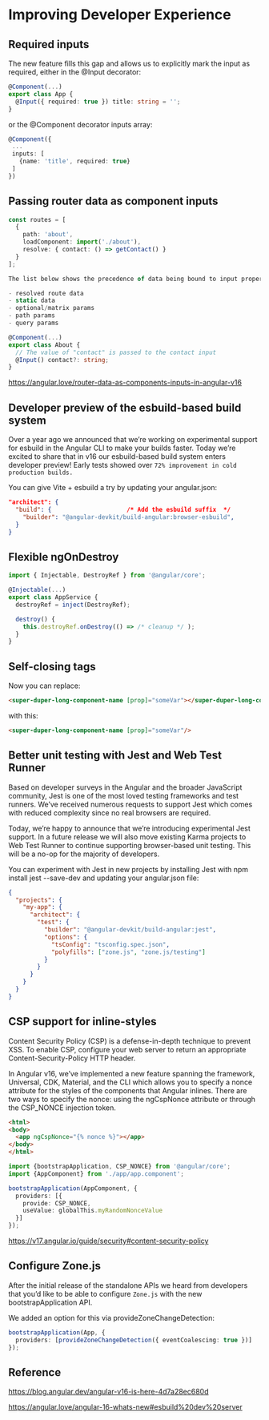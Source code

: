 # Improving Developer Experience

## Required inputs

The new feature fills this gap and allows us to explicitly mark the input as required, either in the @Input decorator:

```ts
@Component(...)
export class App {
  @Input({ required: true }) title: string = '';
}
```

or the @Component decorator inputs array:

```ts
@Component({
 ...
 inputs: [
   {name: 'title', required: true}
 ]
})
```

## Passing router data as component inputs

```ts
const routes = [
  {
    path: 'about',
    loadComponent: import('./about'),
    resolve: { contact: () => getContact() }
  }
];

The list below shows the precedence of data being bound to input property if the names are the same:

- resolved route data
- static data
- optional/matrix params
- path params
- query params

@Component(...)
export class About {
  // The value of "contact" is passed to the contact input
  @Input() contact?: string;
}
```

<https://angular.love/router-data-as-components-inputs-in-angular-v16>

## Developer preview of the esbuild-based build system

Over a year ago we announced that we’re working on experimental support for esbuild in the Angular CLI to make your builds faster. Today we’re excited to share that in v16 our esbuild-based build system enters developer preview! Early tests showed over `72% improvement in cold production builds.`

You can give Vite + esbuild a try by updating your angular.json:

```json 
"architect": {
  "build": {                     /* Add the esbuild suffix  */
    "builder": "@angular-devkit/build-angular:browser-esbuild",
  }
}
```

## Flexible ngOnDestroy

```ts
import { Injectable, DestroyRef } from '@angular/core';

@Injectable(...)
export class AppService {
  destroyRef = inject(DestroyRef);

  destroy() {
    this.destroyRef.onDestroy(() => /* cleanup */ );
  }
}
```

## Self-closing tags

Now you can replace:

```html
<super-duper-long-component-name [prop]="someVar"></super-duper-long-component-name>
```

with this:

```html
<super-duper-long-component-name [prop]="someVar"/>
```

## Better unit testing with Jest and Web Test Runner

Based on developer surveys in the Angular and the broader JavaScript community, Jest is one of the most loved testing frameworks and test runners. We’ve received numerous requests to support Jest which comes with reduced complexity since no real browsers are required.

Today, we’re happy to announce that we’re introducing experimental Jest support. In a future release we will also move existing Karma projects to Web Test Runner to continue supporting browser-based unit testing. This will be a no-op for the majority of developers.

You can experiment with Jest in new projects by installing Jest with npm install jest --save-dev and updating your angular.json file:

```json
{
  "projects": {
    "my-app": {
      "architect": {
        "test": {
          "builder": "@angular-devkit/build-angular:jest",
          "options": {
            "tsConfig": "tsconfig.spec.json",
            "polyfills": ["zone.js", "zone.js/testing"]
          }
        }
      }
    }
  }
}
```

## CSP support for inline-styles

Content Security Policy (CSP) is a defense-in-depth technique to prevent XSS. To enable CSP, configure your web server to return an appropriate Content-Security-Policy HTTP header.

In Angular v16, we’ve implemented a new feature spanning the framework, Universal, CDK, Material, and the CLI which allows you to specify a nonce attribute for the styles of the components that Angular inlines. There are two ways to specify the nonce: using the ngCspNonce attribute or through the CSP_NONCE injection token.

```html
<html>
<body>
  <app ngCspNonce="{% nonce %}"></app>  
</body>
</html>
```

```ts
import {bootstrapApplication, CSP_NONCE} from '@angular/core';
import {AppComponent} from './app/app.component';

bootstrapApplication(AppComponent, {
  providers: [{
    provide: CSP_NONCE,
    useValue: globalThis.myRandomNonceValue
  }]
});
```

<https://v17.angular.io/guide/security#content-security-policy>

## Configure Zone.js

After the initial release of the standalone APIs we heard from developers that you’d like to be able to configure `Zone.js` with the new bootstrapApplication API.

We added an option for this via provideZoneChangeDetection:

```ts
bootstrapApplication(App, {
  providers: [provideZoneChangeDetection({ eventCoalescing: true })]
});
```

## Reference

<https://blog.angular.dev/angular-v16-is-here-4d7a28ec680d>

<https://angular.love/angular-16-whats-new#esbuild%20dev%20server>
